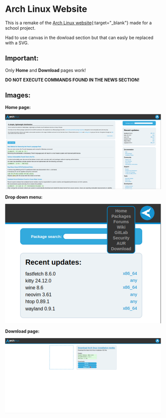 # Arch Linux Website

This is a remake of the [Arch Linux website](https://archlinux.org/){:target="_blank"} made for a school project.

Had to use canvas in the dowload section but that can easly be replaced with a SVG.

## Important:

Only **Home** and **Download** pages work!

**DO NOT EXECUTE COMMANDS FOUND IN THE NEWS SECTION!**


## Images:
**Home page:**

![Home page](/za-readme/archweb1.png)

**Drop down menu:**

![Drop down menu](/za-readme/archweb2.png)

**Download page:**

![Download page](/za-readme/archweb3.png)